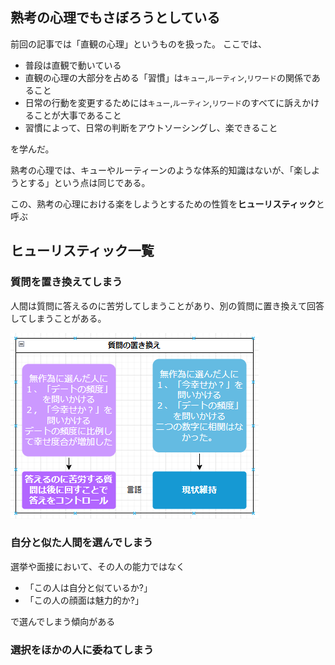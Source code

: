









## 熟考の心理でもさぼろうとしている


前回の記事では「直観の心理」というものを扱った。
ここでは、

- 普段は直観で動いている
- 直観の心理の大部分を占める「習慣」は`キュー`,`ルーティン`,`リワード`の関係であること
- 日常の行動を変更するためには`キュー`,`ルーティン`,`リワード`のすべてに訴えかけることが大事であること
- 習慣によって、日常の判断をアウトソーシングし、楽できること

を学んだ。

熟考の心理では、キューやルーティーンのような体系的知識はないが、「楽しようとする」という点は同じである。

この、熟考の心理における楽をしようとするための性質を**ヒューリスティック**と呼ぶ


## ヒューリスティック一覧

### 質問を置き換えてしまう

人間は質問に答えるのに苦労してしまうことがあり、別の質問に置き換えて回答してしまうことがある。


<img src="https://github.com/minegishirei/psy/blob/main/img/UIUX/select_mode/1.png?raw=true">


### 自分と似た人間を選んでしまう

選挙や面接において、その人の能力ではなく

- 「この人は自分と似ているか?」
- 「この人の顔面は魅力的か?」

で選んでしまう傾向がある


### 選択をほかの人に委ねてしまう





















